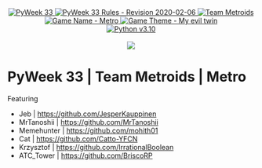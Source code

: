 <div align="center">
  <a href="https://pyweek.org/33/">
    <img src="https://img.shields.io/badge/PyWeek-33-blue" alt="PyWeek 33">
  </a>
  <a href="https://pyweek.readthedocs.io/en/latest/rules.html">
    <img src="https://img.shields.io/badge/Rules-2020--02--06-blue" alt="PyWeek 33 Rules - Revision 2020-02-06">
  </a>
  <a href="https://pyweek.org/e/meme_py123/">
    <img src="https://img.shields.io/badge/Team-Metroids-brightgreen" alt="Team Metroids">
  </a>
  <a href="#">
    <img src="https://img.shields.io/badge/Game-Metro-brightgreen" alt="Game Name - Metro">
  </a>
  <a href="https://pyweek.org/p/37/">
    <img src="https://img.shields.io/badge/Game%20Theme-Voting-red" alt="Game Theme - My evil twin">
  </a>
</div>

<div align="center">
  <a href="#">
    <img src="https://img.shields.io/badge/Python-v3.10-blue" alt="Python v3.10">
  </a>
</div>
<br />
<div align="center">
  <a href="https://github.com/MrTanoshii/PyWeek-33-Metro/actions/workflows/python_check.yml">
    <img src="https://github.com/MrTanoshii/PyWeek-33-Metro/actions/workflows/python_check.yml/badge.svg">
  </a>
</div>

# PyWeek 33 | Team Metroids | Metro
Featuring
- Jeb        | https://github.com/JesperKauppinen
- MrTanoshii | https://github.com/MrTanoshii
- Memehunter | https://github.com/mohith01
- Cat        | https://github.com/Catto-YFCN
- Krzysztof  | https://github.com/IrrationalBoolean
- ATC_Tower  | https://github.com/BriscoRP
